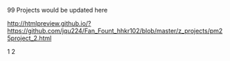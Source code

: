 99 Projects would be updated here         


http://htmlpreview.github.io/?https://github.com/jqu224/Fan_Fount_hhkr102/blob/master/z_projects/pm25project_2.html      


1
2
